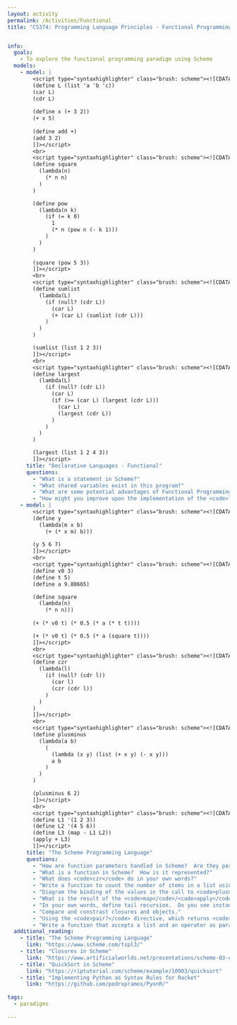 ```yaml
---
layout: activity
permalink: /Activities/Functional
title: "CS374: Programming Language Principles - Functional Programming with Scheme"


info:  
  goals: 
    - To explore the functional programming paradigm using Scheme
  models: 
    - model: |
        <script type="syntaxhighlighter" class="brush: scheme"><![CDATA[
        (define L (list 'a 'b 'c))
        (car L)
        (cdr L)
        
        (define x (+ 3 2))
        (+ x 5)
        
        (define add +)
        (add 3 2)
        ]]></script>
        <br>
        <script type="syntaxhighlighter" class="brush: scheme"><![CDATA[
        (define square
          (lambda(n)
            (* n n)
          )
        )

        (define pow
          (lambda(n k)
            (if (= k 0)
              1
              (* n (pow n (- k 1)))
            )
          )
        )
              
        (square (pow 5 3))
        ]]></script> 
        <br>
        <script type="syntaxhighlighter" class="brush: scheme"><![CDATA[
        (define sumlist 
          (lambda(L)
            (if (null? (cdr L))
              (car L)
              (+ (car L) (sumlist (cdr L))) 
            )    
          )  
        )

        (sumlist (list 1 2 3))
        ]]></script> 
        <br>
        <script type="syntaxhighlighter" class="brush: scheme"><![CDATA[
        (define largest
          (lambda(L)
            (if (null? (cdr L))
              (car L)
              (if (>= (car L) (largest (cdr L)))
                (car L)
                (largest (cdr L))
              )
            )  
          )
        )

        (largest (list 1 2 4 3))
        ]]></script>         
      title: "Declarative Languages - Functional"
      questions:
        - "What is a statement in Scheme?"
        - "What shared variables exist in this program?"
        - "What are some potential advantages of Functional Programming as a paradigm?" 
        - "How might you improve upon the implementation of the <code>largest</code> function?"  
    - model: |
        <script type="syntaxhighlighter" class="brush: scheme"><![CDATA[
        (define y
          (lambda(m x b)
            (+ (* x m) b)))
            
        (y 5 6 7)
        ]]></script>
        <br>
        <script type="syntaxhighlighter" class="brush: scheme"><![CDATA[
        (define v0 3)
        (define t 5)
        (define a 9.80665)

        (define square
          (lambda(n)
            (* n n)))
            
        (+ (* v0 t) (* 0.5 (* a (* t t))))

        (+ (* v0 t) (* 0.5 (* a (square t))))
        ]]></script>     
        <br>
        <script type="syntaxhighlighter" class="brush: scheme"><![CDATA[
        (define czr
          (lambda(l)
            (if (null? (cdr l))
              (car l)
              (czr (cdr l))
            )
          )
        )
        ]]></script>  
        <br>
        <script type="syntaxhighlighter" class="brush: scheme"><![CDATA[
        (define plusminus 
          (lambda(a b)
            (
              (lambda (x y) (list (+ x y) (- x y)))
              a b
            )
          )
        )

        (plusminus 6 2)
        ]]></script> 
        <br>
        <script type="syntaxhighlighter" class="brush: scheme"><![CDATA[
        (define L1 '(1 2 3))
        (define L2 '(4 5 6))
        (define L3 (map - L1 L2))
        (apply + L3)
        ]]></script>        
      title: "The Scheme Programming Language"
      questions: 
        - "How are function parameters handled in Scheme?  Are they passed by value or by reference?"        
        - "What is a function in Scheme?  How is it represented?"
        - "What does <code>czr</code> do in your own words?"
        - "Write a function to count the number of items in a list using a recursive call and a base case, using <code>czr</code> as a guide to traversing a list."
        - "Diagram the binding of the values in the call to <code>plusminus</code> to the anonymous lambda function."
        - "What is the result of the <code>map</code>/<code>apply</code> sequence?  What would happen if <code>map</code> were applied to only a single list?"
        - "In your own words, define tail recursion.  Do you see instances of tail recursion in these examples?  Draw a call stack for one of these examples."
        - "Compare and constrast closures and objects."
        - "Using the <code>pair?</code> directive, which returns <code>&#35;t</code> if the parameter is a nonempty list, add a check to one of these list recursion examples to ensure that <code>null</code> is returned if an empty list is passed."
        - "Write a function that accepts a list and an operator as parameters, such as addition.  Apply that operator to the whole list recursively; for example, if the operator is the addition operator, return the sum of the list.  If it is the multiplication operator, return the product of all items in the list."
  additional_reading:
    - title: "The Scheme Programming Language"
      link: "https://www.scheme.com/tspl3/"
    - title: "Closures in Scheme"
      link: "https://www.artificialworlds.net/presentations/scheme-03-closures/scheme-03-closures.html"
    - title: "QuickSort in Scheme"
      link: "https://riptutorial.com/scheme/example/10903/quicksort"
    - title: "Implementing Python as Syntax Rules for Racket"
      link: "https://github.com/pedropramos/PyonR/"
      
tags:
  - paradigms
  
---
```


